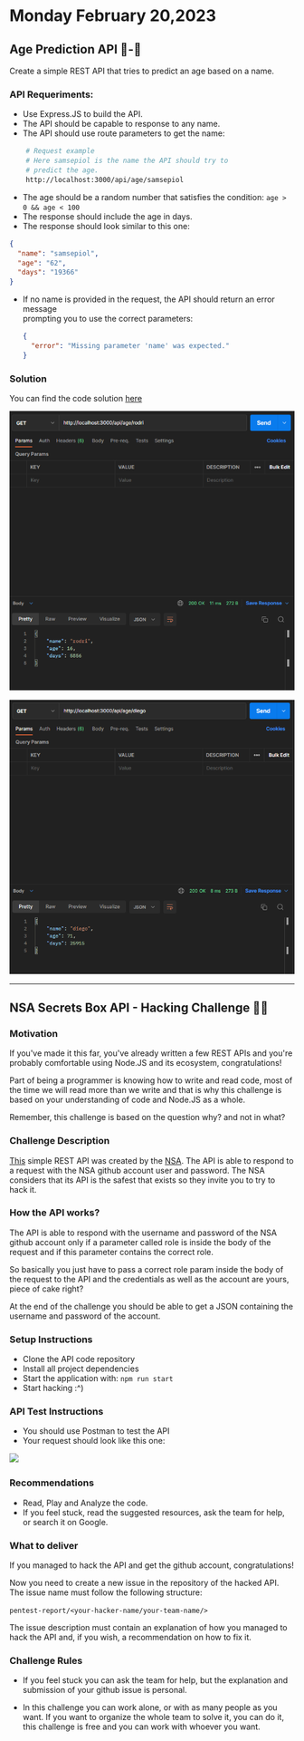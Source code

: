 # Monday February 20,2023

## Age Prediction API 👶-👴

Create a simple REST API that tries to predict an age based on a name.

### API Requeriments:

- Use Express.JS to build the API.
- The API should be capable to response to any name.
- The API should use route parameters to get the name:

```bash
    # Request example
    # Here samsepiol is the name the API should try to
    # predict the age.
    http://localhost:3000/api/age/samsepiol
```

- The age should be a random number that satisfies the condition: `age > 0 && age < 100`
- The response should include the age in days.
- The response should look similar to this one:

```json
{
  "name": "samsepiol",
  "age": "62",
  "days": "19366"
}
```

- If no name is provided in the request, the API should return an error message  
  prompting you to use the correct parameters:

  ```json
  {
    "error": "Missing parameter 'name' was expected."
  }
  ```

### Solution

You can find the code solution [here](./Age_Prediction/)

![image1](./Age_Prediction/image1.png)

![image2](./Age_Prediction/image2.png)

---

## NSA Secrets Box API - Hacking Challenge 👨‍💻

### Motivation

If you've made it this far, you've already written a few REST APIs and you're probably comfortable using Node.JS and its ecosystem, congratulations!

Part of being a programmer is knowing how to write and read code, most of the time we will read more than we write and that is why this challenge is based on your understanding of code and Node.JS as a whole.

Remember, this challenge is based on the question why? and not in what?

### Challenge Description

[This](https://github.com/NSA-CORE-CODE/secrets-box-api) simple REST API was created by the [NSA](https://www.nsa.gov/). The API is able to respond to a request with the NSA github account user and password. The NSA considers that its API is the safest that exists so they invite you to try to hack it.

### How the API works?

The API is able to respond with the username and password of the NSA github account only if a parameter called role is inside the body of the request and if this parameter contains the correct role.

So basically you just have to pass a correct role param inside the body of the request to the API and the credentials as well as the account are yours, piece of cake right?

At the end of the challenge you should be able to get a JSON containing the username and password of the account.

### Setup Instructions

- Clone the API code repository
- Install all project dependencies
- Start the application with: `npm run start`
- Start hacking :^)

### API Test Instructions

- You should use Postman to test the API
- Your request should look like this one:

![](https://i.ibb.co/2F0DnxN/sb.png)

### Recommendations

- Read, Play and Analyze the code.
- If you feel stuck, read the suggested resources, ask the team for help, or search it on Google.

### What to deliver

If you managed to hack the API and get the github account, congratulations!

Now you need to create a new issue in the repository of the hacked API. The issue name must follow the following structure:

`pentest-report/<your-hacker-name/your-team-name/>`

The issue description must contain an explanation of how you managed to hack the API and, if you wish, a recommendation on how to fix it.

### Challenge Rules

- If you feel stuck you can ask the team for help, but the explanation and submission of your github issue is personal.

- In this challenge you can work alone, or with as many people as you want. If you want to organize the whole team to solve it, you can do it, this challenge is free and you can work with whoever you want.
